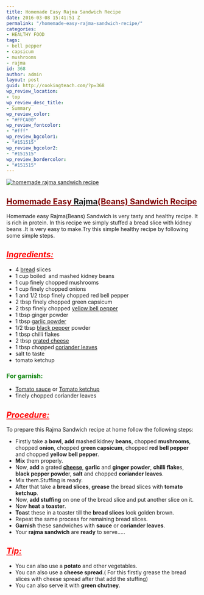 ```yaml
---
title: Homemade Easy Rajma Sandwich Recipe
date: 2016-03-08 15:41:51 Z
permalink: "/homemade-easy-rajma-sandwich-recipe/"
categories:
- HEALTHY FOOD
tags:
- bell pepper
- capsicum
- mushrooms
- rajma
id: 368
author: admin
layout: post
guid: http://cookingteach.com/?p=368
wp_review_location:
- top
wp_review_desc_title:
- Summary
wp_review_color:
- "#FFCA00"
wp_review_fontcolor:
- "#fff"
wp_review_bgcolor1:
- "#151515"
wp_review_bgcolor2:
- "#151515"
wp_review_bordercolor:
- "#151515"
---
```


[![homemade rajma sandwich recipe]({{site.url}}/wp-content/uploads/2016/03/rajma-sandwich-300x200.jpg)](http://cookingteach.com/homemade-easy-rajma-sandwich-recipe/)

## <span style="text-decoration: underline; color: #800000;">Homemade Easy <a class="zem_slink" title="Rajma" href="http://en.wikipedia.org/wiki/Rajma" target="_blank" rel="wikipedia">Rajma</a>(Beans) Sandwich Recipe</span>

Homemade easy Rajma(Beans) Sandwich is very tasty and healthy recipe. It is rich in protein. In this recipe we simply stuffed a bread slice with kidney beans .It is very easy to make.Try this simple healthy recipe by following some simple steps.

## <span style="text-decoration: underline;"><em><span style="color: #ff0000; text-decoration: underline;">Ingredients:</span></em></span>

  * 4 <a class="zem_slink" title="Bread" href="http://en.wikipedia.org/wiki/Bread" target="_blank" rel="wikipedia">bread</a> slices
  * 1 cup boiled  and mashed kidney beans
  * 1 cup finely chopped mushrooms
  * 1 cup finely chopped onions
  * 1 and 1/2 tbsp finely chopped red bell pepper
  * 2 tbsp finely chopped green capsicum
  * 2 tbsp finely chopped <a class="zem_slink" title="Bell pepper" href="http://en.wikipedia.org/wiki/Bell_pepper" target="_blank" rel="wikipedia">yellow bell pepper</a>
  * 1 tbsp ginger powder
  * 1 tbsp <a class="zem_slink" title="Garlic powder" href="http://en.wikipedia.org/wiki/Garlic_powder" target="_blank" rel="wikipedia">garlic powder</a>
  * 1/2 tbsp <a class="zem_slink" title="Black pepper" href="http://en.wikipedia.org/wiki/Black_pepper" target="_blank" rel="wikipedia">black pepper</a> powder
  * 1 tbsp chilli flakes
  * 2 tbsp <a class="zem_slink" title="Grated cheese" href="http://en.wikipedia.org/wiki/Grated_cheese" target="_blank" rel="wikipedia">grated cheese</a>
  * 1 tbsp chopped <a class="zem_slink" title="Coriander" href="http://en.wikipedia.org/wiki/Coriander" target="_blank" rel="wikipedia">coriander leaves</a>
  * salt to taste
  * tomato ketchup

### <span style="color: #008000;">For garnish:</span>

  * <a class="zem_slink" title="Tomato sauce" href="http://en.wikipedia.org/wiki/Tomato_sauce" target="_blank" rel="wikipedia">Tomato sauce</a> or <a class="zem_slink" title="Ketchup" href="http://en.wikipedia.org/wiki/Ketchup" target="_blank" rel="wikipedia">Tomato ketchup</a>
  * finely chopped coriander leaves

## <span style="text-decoration: underline; color: #ff0000;"><em>Procedure:</em></span>

To prepare this Rajma Sandwich recipe at home follow the following steps:

  * Firstly take a **bowl**, **add** mashed kidney **beans**, chopped **mushrooms**, chopped **onion**, chopped **green capsicum**, chopped **red** **bell pepper** and chopped **yellow bell pepper**.
  * **Mix** them properly.
  * Now, **add** a grated **<a class="zem_slink" title="Cheese" href="http://en.wikipedia.org/wiki/Cheese" target="_blank" rel="wikipedia">cheese</a>**, **garlic** and **ginger powder**, **chilli flake**s, **black pepper powde**r, **salt** and chopped **coriander leaves**.
  * Mix them.Stuffing is ready.
  * After that take a **bread slices**, **grease** the bread slices with **tomato ketchup**.
  * Now, **add stuffing** on one of the bread slice and put another slice on it.
  * Now **heat** a **toaster**.
  * **Toas**t these in a toaster till the **bread slices** look golden brown.
  * Repeat the same process for remaining bread slices.
  * **Garnish** these sandwiches with **sauce** or **coriander leaves**.
  * Your **rajma sandwich** are **ready** to serve&#8230;..

## <span style="text-decoration: underline; color: #ff0000;"><em>Tip:</em></span>

  * You can also use a **potato** and other vegetables.
  * You can also use a **cheese spread**.( For this firstly grease the bread slices with cheese spread after that add the stuffing)
  * You can also serve it with **green chutney**.
